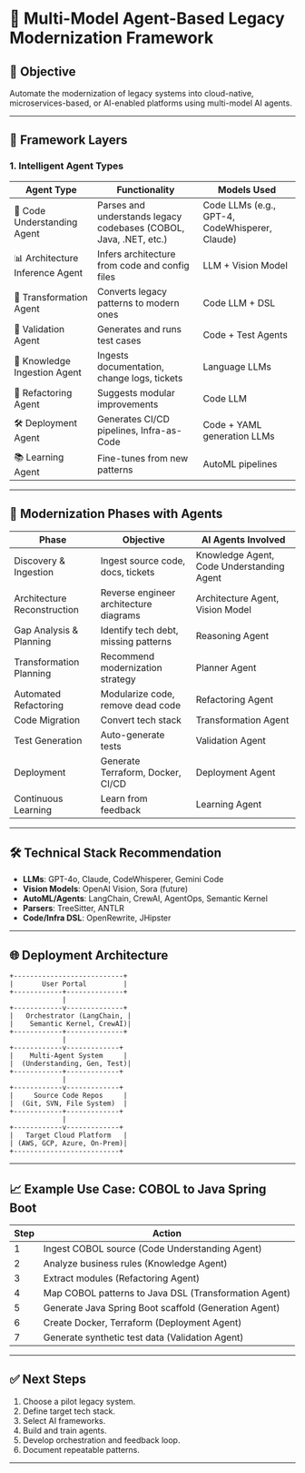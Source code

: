 
# 🧠 Multi-Model Agent-Based Legacy Modernization Framework

## 🎯 Objective
Automate the modernization of legacy systems into cloud-native, microservices-based, or AI-enabled platforms using multi-model AI agents.

---

## 🧩 Framework Layers

### 1. Intelligent Agent Types

| Agent Type | Functionality | Models Used |
|------------|----------------|-------------|
| 📄 Code Understanding Agent | Parses and understands legacy codebases (COBOL, Java, .NET, etc.) | Code LLMs (e.g., GPT-4, CodeWhisperer, Claude) |
| 📊 Architecture Inference Agent | Infers architecture from code and config files | LLM + Vision Model |
| 🔁 Transformation Agent | Converts legacy patterns to modern ones | Code LLM + DSL |
| 🧪 Validation Agent | Generates and runs test cases | Code + Test Agents |
| 📁 Knowledge Ingestion Agent | Ingests documentation, change logs, tickets | Language LLMs |
| 🔧 Refactoring Agent | Suggests modular improvements | Code LLM |
| 🛠️ Deployment Agent | Generates CI/CD pipelines, Infra-as-Code | Code + YAML generation LLMs |
| 📚 Learning Agent | Fine-tunes from new patterns | AutoML pipelines |

---

## 🚀 Modernization Phases with Agents

| Phase | Objective | AI Agents Involved |
|-------|-----------|--------------------|
| Discovery & Ingestion | Ingest source code, docs, tickets | Knowledge Agent, Code Understanding Agent |
| Architecture Reconstruction | Reverse engineer architecture diagrams | Architecture Agent, Vision Model |
| Gap Analysis & Planning | Identify tech debt, missing patterns | Reasoning Agent |
| Transformation Planning | Recommend modernization strategy | Planner Agent |
| Automated Refactoring | Modularize code, remove dead code | Refactoring Agent |
| Code Migration | Convert tech stack | Transformation Agent |
| Test Generation | Auto-generate tests | Validation Agent |
| Deployment | Generate Terraform, Docker, CI/CD | Deployment Agent |
| Continuous Learning | Learn from feedback | Learning Agent |

---

## 🛠️ Technical Stack Recommendation

- **LLMs**: GPT-4o, Claude, CodeWhisperer, Gemini Code
- **Vision Models**: OpenAI Vision, Sora (future)
- **AutoML/Agents**: LangChain, CrewAI, AgentOps, Semantic Kernel
- **Parsers**: TreeSitter, ANTLR
- **Code/Infra DSL**: OpenRewrite, JHipster

---

## 🌐 Deployment Architecture

```
+---------------------------+
|       User Portal         |
+------------+--------------+
             |
+------------v--------------+
|   Orchestrator (LangChain, |
|    Semantic Kernel, CrewAI)|
+------------+--------------+
             |
+------------v-------------+
|    Multi-Agent System     |
|  (Understanding, Gen, Test)|
+------------+-------------+
             |
+------------v-------------+
|     Source Code Repos     |
|  (Git, SVN, File System)  |
+------------+-------------+
             |
+------------v-------------+
|   Target Cloud Platform   |
| (AWS, GCP, Azure, On-Prem)|
+--------------------------+
```

---

## 📈 Example Use Case: COBOL to Java Spring Boot

| Step | Action |
|------|--------|
| 1 | Ingest COBOL source (Code Understanding Agent) |
| 2 | Analyze business rules (Knowledge Agent) |
| 3 | Extract modules (Refactoring Agent) |
| 4 | Map COBOL patterns to Java DSL (Transformation Agent) |
| 5 | Generate Java Spring Boot scaffold (Generation Agent) |
| 6 | Create Docker, Terraform (Deployment Agent) |
| 7 | Generate synthetic test data (Validation Agent) |

---

## ✅ Next Steps

1. Choose a pilot legacy system.
2. Define target tech stack.
3. Select AI frameworks.
4. Build and train agents.
5. Develop orchestration and feedback loop.
6. Document repeatable patterns.

---
